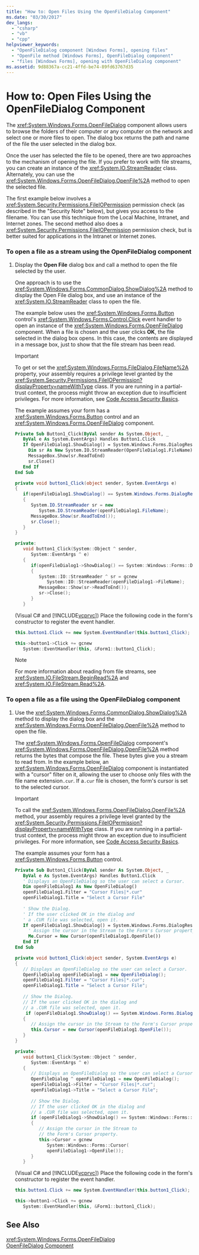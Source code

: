 ```yaml
---
title: "How to: Open Files Using the OpenFileDialog Component"
ms.date: "03/30/2017"
dev_langs: 
  - "csharp"
  - "vb"
  - "cpp"
helpviewer_keywords: 
  - "OpenFileDialog component [Windows Forms], opening files"
  - "OpenFile method [Windows Forms], OpenFileDialog component"
  - "files [Windows Forms], opening with OpenFileDialog component"
ms.assetid: 9d88367a-cc21-4ffd-be74-89fd63767d35
---
```

# How to: Open Files Using the OpenFileDialog Component
The <xref:System.Windows.Forms.OpenFileDialog> component allows users to browse the folders of their computer or any computer on the network and select one or more files to open. The dialog box returns the path and name of the file the user selected in the dialog box.  
  
 Once the user has selected the file to be opened, there are two approaches to the mechanism of opening the file. If you prefer to work with file streams, you can create an instance of the <xref:System.IO.StreamReader> class. Alternately, you can use the <xref:System.Windows.Forms.OpenFileDialog.OpenFile%2A> method to open the selected file.  
  
 The first example below involves a <xref:System.Security.Permissions.FileIOPermission> permission check (as described in the "Security Note" below), but gives you access to the filename. You can use this technique from the Local Machine, Intranet, and Internet zones. The second method also does a <xref:System.Security.Permissions.FileIOPermission> permission check, but is better suited for applications in the Intranet or Internet zones.  
  
### To open a file as a stream using the OpenFileDialog component  
  
1. Display the **Open File** dialog box and call a method to open the file selected by the user.  
  
    One approach is to use the <xref:System.Windows.Forms.CommonDialog.ShowDialog%2A> method to display the Open File dialog box, and use an instance of the <xref:System.IO.StreamReader> class to open the file.  
  
    The example below uses the <xref:System.Windows.Forms.Button> control's <xref:System.Windows.Forms.Control.Click> event handler to open an instance of the <xref:System.Windows.Forms.OpenFileDialog> component. When a file is chosen and the user clicks **OK**, the file selected in the dialog box opens. In this case, the contents are displayed in a message box, just to show that the file stream has been read.  
  
   > [!IMPORTANT]
   >  To get or set the <xref:System.Windows.Forms.FileDialog.FileName%2A> property, your assembly requires a privilege level granted by the <xref:System.Security.Permissions.FileIOPermission?displayProperty=nameWithType> class. If you are running in a partial-trust context, the process might throw an exception due to insufficient privileges. For more information, see [Code Access Security Basics](../../../../docs/framework/misc/code-access-security-basics.md).  
  
    The example assumes your form has a <xref:System.Windows.Forms.Button> control and an <xref:System.Windows.Forms.OpenFileDialog> component.  
  
   ```vb  
   Private Sub Button1_Click(ByVal sender As System.Object, _  
      ByVal e As System.EventArgs) Handles Button1.Click  
      If OpenFileDialog1.ShowDialog() = System.Windows.Forms.DialogResult.OK Then  
        Dim sr As New System.IO.StreamReader(OpenFileDialog1.FileName)  
        MessageBox.Show(sr.ReadToEnd)  
        sr.Close()  
      End If  
   End Sub  
   ```  
  
   ```csharp  
   private void button1_Click(object sender, System.EventArgs e)  
   {  
      if(openFileDialog1.ShowDialog() == System.Windows.Forms.DialogResult.OK)  
      {  
         System.IO.StreamReader sr = new   
            System.IO.StreamReader(openFileDialog1.FileName);  
         MessageBox.Show(sr.ReadToEnd());  
         sr.Close();  
      }  
   }  
   ```  
  
   ```cpp  
   private:  
      void button1_Click(System::Object ^ sender,  
         System::EventArgs ^ e)  
      {  
         if(openFileDialog1->ShowDialog() == System::Windows::Forms::DialogResult::OK)  
         {  
            System::IO::StreamReader ^ sr = gcnew  
               System::IO::StreamReader(openFileDialog1->FileName);  
            MessageBox::Show(sr->ReadToEnd());  
            sr->Close();  
         }  
      }  
   ```  
  
    (Visual C# and [!INCLUDE[vcprvc](../../../../includes/vcprvc-md.md)]) Place the following code in the form's constructor to register the event handler.  
  
   ```csharp  
   this.button1.Click += new System.EventHandler(this.button1_Click);  
   ```  
  
   ```cpp  
   this->button1->Click += gcnew  
      System::EventHandler(this, &Form1::button1_Click);  
   ```  
  
   > [!NOTE]
   >  For more information about reading from file streams, see <xref:System.IO.FileStream.BeginRead%2A> and <xref:System.IO.FileStream.Read%2A>.  
  
### To open a file as a file using the OpenFileDialog component  
  
1. Use the <xref:System.Windows.Forms.CommonDialog.ShowDialog%2A> method to display the dialog box and the <xref:System.Windows.Forms.OpenFileDialog.OpenFile%2A> method to open the file.  
  
    The <xref:System.Windows.Forms.OpenFileDialog> component's <xref:System.Windows.Forms.OpenFileDialog.OpenFile%2A> method returns the bytes that compose the file. These bytes give you a stream to read from. In the example below, an <xref:System.Windows.Forms.OpenFileDialog> component is instantiated with a "cursor" filter on it, allowing the user to choose only files with the file name extension`.cur`. If a`.cur` file is chosen, the form's cursor is set to the selected cursor.  
  
   > [!IMPORTANT]
   >  To call the <xref:System.Windows.Forms.OpenFileDialog.OpenFile%2A> method, your assembly requires a privilege level granted by the <xref:System.Security.Permissions.FileIOPermission?displayProperty=nameWithType> class. If you are running in a partial-trust context, the process might throw an exception due to insufficient privileges. For more information, see [Code Access Security Basics](../../../../docs/framework/misc/code-access-security-basics.md).  
  
    The example assumes your form has a <xref:System.Windows.Forms.Button> control.  
  
   ```vb  
   Private Sub Button1_Click(ByVal sender As System.Object, _  
      ByVal e As System.EventArgs) Handles Button1.Click  
      ' Displays an OpenFileDialog so the user can select a Cursor.  
      Dim openFileDialog1 As New OpenFileDialog()  
      openFileDialog1.Filter = "Cursor Files|*.cur"  
      openFileDialog1.Title = "Select a Cursor File"  
  
      ' Show the Dialog.  
      ' If the user clicked OK in the dialog and   
      ' a .CUR file was selected, open it.  
      If openFileDialog1.ShowDialog() = System.Windows.Forms.DialogResult.OK Then  
        ' Assign the cursor in the Stream to the Form's Cursor property.  
        Me.Cursor = New Cursor(openFileDialog1.OpenFile())  
      End If  
   End Sub  
   ```  
  
   ```csharp  
   private void button1_Click(object sender, System.EventArgs e)  
   {  
      // Displays an OpenFileDialog so the user can select a Cursor.  
      OpenFileDialog openFileDialog1 = new OpenFileDialog();  
      openFileDialog1.Filter = "Cursor Files|*.cur";  
      openFileDialog1.Title = "Select a Cursor File";  
  
      // Show the Dialog.  
      // If the user clicked OK in the dialog and  
      // a .CUR file was selected, open it.  
       if (openFileDialog1.ShowDialog() == System.Windows.Forms.DialogResult.OK)  
      {  
         // Assign the cursor in the Stream to the Form's Cursor property.  
         this.Cursor = new Cursor(openFileDialog1.OpenFile());  
      }  
   }  
   ```  
  
   ```cpp  
   private:  
      void button1_Click(System::Object ^ sender,  
         System::EventArgs ^ e)  
      {  
         // Displays an OpenFileDialog so the user can select a Cursor.  
         OpenFileDialog ^ openFileDialog1 = new OpenFileDialog();  
         openFileDialog1->Filter = "Cursor Files|*.cur";  
         openFileDialog1->Title = "Select a Cursor File";  
  
         // Show the Dialog.  
         // If the user clicked OK in the dialog and  
         // a .CUR file was selected, open it.  
         if (openFileDialog1->ShowDialog() == System::Windows::Forms::DialogResult::OK)  
         {  
            // Assign the cursor in the Stream to  
            // the Form's Cursor property.  
            this->Cursor = gcnew  
               System::Windows::Forms::Cursor(  
               openFileDialog1->OpenFile());  
         }  
      }  
   ```  
  
    (Visual C# and [!INCLUDE[vcprvc](../../../../includes/vcprvc-md.md)]) Place the following code in the form's constructor to register the event handler.  
  
   ```csharp  
   this.button1.Click += new System.EventHandler(this.button1_Click);  
   ```  
  
   ```cpp  
   this->button1->Click += gcnew  
      System::EventHandler(this, &Form1::button1_Click);  
   ```  
  
## See Also  
 <xref:System.Windows.Forms.OpenFileDialog>  
 [OpenFileDialog Component](../../../../docs/framework/winforms/controls/openfiledialog-component-windows-forms.md)
